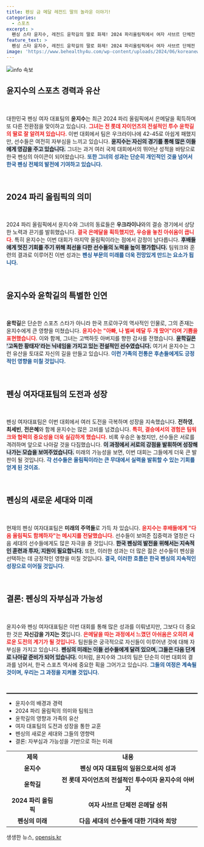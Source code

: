 ```yaml
---
title: 펜싱 금 메달 레전드 딸의 놀라운 이야기!
categories:
  - 스포츠
excerpt: >
  펜싱 스타 윤지수, 레전드 윤학길의 딸로 화제! 2024 파리올림픽에서 여자 사브르 단체전 은메달을 획득하며 후배들에게 훈훈한 메시지를 전했다. 아빠, 나 벌써 메달 두 개 땄어!
feature_text: >
  펜싱 스타 윤지수, 레전드 윤학길의 딸로 화제! 2024 파리올림픽에서 여자 사브르 단체전 은메달을 획득하며 후배들에게 훈훈한 메시지를 전했다. 아빠, 나 벌써 메달 두 개 땄어!
image: 'https://www.behealthy4u.com/wp-content/uploads/2024/06/koreanews.jpg'
---
```


<p><img src="https://www.behealthy4u.com/wp-content/uploads/2024/06/koreanews.jpg" alt="info 속보" /></p>

<h2 data-ke-size="size26">윤지수의 스포츠 경력과 유산</h2>

<p data-ke-size="size16">&nbsp;</p>  

<p>대한민국 펜싱 여자 대표팀의 <b>윤지수</b>는 최근 2024 파리 올림픽에서 은메달을 획득하며 또 다른 전환점을 맞이하고 있습니다. <b><span style="color: #ee2323;">그녀는 전 롯데 자이언츠의 전설적인 투수 윤학길의 딸로 잘 알려져 있습니다.</span></b> 이번 대회에서 팀은 우크라이나에 42-45로 아쉽게 패했지만, 선수들은 여전히 자부심을 느끼고 있습니다. <b><span style="background-color: #21538527;">윤지수는 자신의 경기를 통해 많은 이들에게 영감을 주고 있습니다.</span></b> 그녀는 과거 여러 국제 대회에서의 뛰어난 성적을 바탕으로 한국 펜싱의 아이콘이 되어왔습니다. <b><span style="color: #1a5490;">또한 그녀의 성과는 단순히 개인적인 것을 넘어서 한국 펜싱 전체의 발전에 기여하고 있습니다.</span></b>  </p>

<p data-ke-size="size16">&nbsp;</p>  

<h2 data-ke-size="size26">2024 파리 올림픽의 의미</h2>

<p data-ke-size="size16">&nbsp;</p>  

<p>2024 파리 올림픽에서 윤지수와 그녀의 동료들은 <b>우크라이나</b>와의 결승 경기에서 상당한 노력과 끈기를 발휘했습니다. <b><span style="color: #ee2323;">결국 은메달을 획득했지만, 우승을 놓친 아쉬움이 큽니다.</span></b> 특히 윤지수는 이번 대회가 마지막 올림픽이라는 점에서 감정이 남다릅니다. <b><span style="background-color: #21538527;">후배들에게 멋진 기회를 주기 위해 최선을 다한 선수들의 노력을 높이 평가합니다.</span></b> 팀워크와 훈련의 결과로 이루어진 이번 성과는 <b><span style="color: #1a5490;">펜싱 부문의 미래를 더욱 전망있게 만드는 요소가 됩니다.</span></b>  </p>

<p data-ke-size="size16">&nbsp;</p>  

<h2 data-ke-size="size26">윤지수와 윤학길의 특별한 인연</h2>

<p data-ke-size="size16">&nbsp;</p>  

<p><b>윤학길</b>은 단순한 스포츠 스타가 아니라 한국 프로야구의 역사적인 인물로, 그의 존재는 윤지수에게 큰 영향을 미쳤습니다. <b><span style="color: #ee2323;">윤지수는 "아빠, 나 벌써 메달 두 개 땄어"라며 기쁨을 표현했습니다.</span></b> 이와 함께, 그녀는 고백하듯 아버지를 향한 감사를 전했습니다. <b><span style="background-color: #21538527;">윤학길은 '고독한 황태자'라는 닉네임을 가지고 있는 전설적인 선수였습니다.</span></b> 여기서 윤지수는 그런 유산을 토대로 자신의 길을 만들고 있습니다. <b><span style="color: #1a5490;">이런 가족의 전통은 후손들에게도 긍정적인 영향을 미칠 것입니다.</span></b>  </p>

<p data-ke-size="size16">&nbsp;</p>  

<h2 data-ke-size="size26">펜싱 여자대표팀의 도전과 성장</h2>

<p data-ke-size="size16">&nbsp;</p>  

<p>펜싱 여자대표팀은 이번 대회에서 여러 도전을 극복하며 성장을 지속했습니다. <b>전하영</b>, <b>최세빈</b>, <b>전은혜</b>와 함께 윤지수는 많은 고비를 넘겼습니다. <b><span style="color: #ee2323;">특히, 결승에서의 경험은 팀워크와 협력의 중요성을 더욱 실감하게 했습니다.</span></b> 비록 우승은 놓쳤지만, 선수들은 서로를 격려하며 앞으로 나아갈 것을 다짐했습니다. <b><span style="background-color: #21538527;">이 과정에서 서로의 강점을 발휘하며 성장해 나가는 모습을 보여주었습니다.</span></b> 미래의 가능성을 보면, 이번 대회는 그들에게 더욱 큰 발판이 될 것입니다. <b><span style="color: #1a5490;">각 선수들은 올림픽이라는 큰 무대에서 실력을 발휘할 수 있는 기회를 얻게 된 것이죠.</span></b>  </p>

<p data-ke-size="size16">&nbsp;</p>  

<h2 data-ke-size="size26">펜싱의 새로운 세대와 미래</h2>

<p data-ke-size="size16">&nbsp;</p>  

<p>현재의 펜싱 여자대표팀은 <b>미래의 주역들</b>로 가득 차 있습니다. <b><span style="color: #ee2323;">윤지수는 후배들에게 "다음 올림픽도 함께하자"는 메시지를 전달했습니다.</span></b> 선수들이 보여준 집중력과 열정은 다음 세대의 선수들에게도 많은 자극을 줄 것입니다. <b><span style="background-color: #21538527;">한국 펜싱의 발전을 위해서는 지속적인 훈련과 투자, 지원이 필요합니다.</span></b> 또한, 이러한 성과는 더 많은 젊은 선수들이 펜싱을 선택하는 데 긍정적인 영향을 미칠 것입니다. <b><span style="color: #1a5490;">결국, 이러한 흐름은 한국 펜싱의 지속적인 성장으로 이어질 것입니다.</span></b>   </p>

<p data-ke-size="size16">&nbsp;</p>  

<h2 data-ke-size="size26">결론: 펜싱의 자부심과 가능성</h2>

<p data-ke-size="size16">&nbsp;</p>  

<p>윤지수와 펜싱 여자대표팀은 이번 대회를 통해 많은 성과를 이뤄냈지만, 그보다 더 중요한 것은 <b>자신감을 가지는 것</b>입니다. <b><span style="color: #ee2323;">은메달을 따는 과정에서 느꼈던 아쉬움은 오히려 새로운 도전의 계기가 될 것입니다.</span></b> 팀원들은 궁극적으로 자신들이 이루어낸 것에 대해 자부심을 가지고 있습니다. <b><span style="background-color: #21538527;">펜싱의 미래는 이들 선수들에게 달려 있으며, 그들은 다음 단계로 나아갈 준비가 되어 있습니다.</span></b> 이처럼, 윤지수와 그녀의 팀은 단순히 이번 대회의 결과를 넘어서, 한국 스포츠 역사에 중요한 획을 그어가고 있습니다. <b><span style="color: #1a5490;">그들의 여정은 계속될 것이며, 우리는 그 과정을 지켜볼 것입니다.</span></b>  </p>

<p data-ke-size="size16">&nbsp;</p>  

<hr style="height: 2px; background-color: #000;"/>  

<ul>  
<li>윤지수의 배경과 경력</li>  
<li>2024 파리 올림픽의 의미와 팀워크</li>  
<li>윤학길의 영향과 가족의 유산</li>  
<li>여자 대표팀의 도전과 성장을 통한 교훈</li>  
<li>펜싱의 새로운 세대와 그들의 영향력</li>  
<li>결론: 자부심과 가능성을 기반으로 하는 미래</li>  
</ul>  

<table style="width: 100%; border-collapse: collapse;">  
<tr>  
<td style="text-align: center; height: 17px;"><b>제목</b></td>  
<td style="text-align: center; height: 17px;"><b>내용</b></td>  
</tr>  
<tr>  
<td style="text-align: center; height: 17px;"><b>윤지수</b></td>  
<td style="text-align: center; height: 17px;"><b>펜싱 여자 대표팀의 일원으로서의 성과</b></td>  
</tr>  
<tr>  
<td style="text-align: center; height: 17px;"><b>윤학길</b></td>  
<td style="text-align: center; height: 17px;"><b>전 롯데 자이언츠의 전설적인 투수이자 윤지수의 아버지</b></td>  
</tr>  
<tr>  
<td style="text-align: center; height: 17px;"><b>2024 파리 올림픽</b></td>  
<td style="text-align: center; height: 17px;"><b>여자 사브르 단체전 은메달 성취</b></td>  
</tr>  
<tr>  
<td style="text-align: center; height: 17px;"><b>펜싱의 미래</b></td>  
<td style="text-align: center; height: 17px;"><b>다음 세대의 선수들에 대한 기대와 희망</b></td>  
</tr>  
</table>  
생생한 뉴스, <a href="https://opensis.kr" rel="dofollow">opensis.kr</a>


